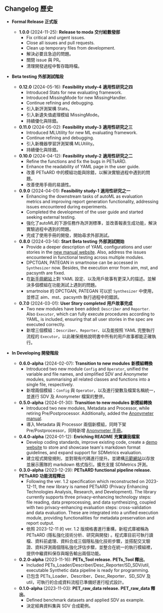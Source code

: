 ## Changelog 歷史

- **Formal Release 正式版**
    - **1.0.0** (2024-11-25): **Release to moda** **交付給數發部**
        - Fix critical and urgent issues.
        - Close all issues and pull requests.
        - Clean up temporary files from development.
        - 解決必要且急迫的問題。
        - 關閉 issue 與 PR。
        - 清理開發過程中暫存臨時檔。

- **Beta testing 外部測試階段**
    - **0.12.0** (2024-05-16): **Feasibility study-4** **適用性研究之四**
        - Introduced Stats for new evaluating framework.
        - Introduced MissingMode for new MissingHandler.
        - Continue refining and debugging.
        - 引入新評測架構 Stats。
        - 引入新遺失值處理模組 MissingMode。
        - 持續優化與除錯。
    - **0.11.0** (2024-05-02): **Feasibility study-3** **適用性研究之三**
        - Introduced MLUtility for new ML evaluating framework.
        - Continue refining and debugging.
        - 引入新機器學習評測架構 MLUtility。
        - 持續優化與除錯。
    - **0.10.0** (2024-04-12): **Feasibility study-2** **適用性研究之二**
        - Refine the functions and fix the bugs in PETsARD.
        - Enhance the readability of YAML page in the user guide.
        - 改善 PETsARD 中的模組功能與除錯，以解決實驗過程中遇到的問題。
        - 改善使用手冊的易讀性。
    - **0.9.0** (2024-04-01): **Feasibility study-1** **適用性研究之一**
        - Enhancing the downstream tasks of autoML as evaluation metrics and improving report generation functionality, addressing issues encountered during experiments.
        - Completed the development of the user guide and started seeking external testing.
        - 強化了autoML的下游任務作為評測標準，並改善報表生成功能，解決實驗過程中遇到的問題。
        - 完成了使用手冊的開發，開始尋求外部測試。
    - **0.8.0** (2024-03-14): **Start Beta testing** **外部測試開始**
        - Provide a deeper description of YAML configurations and user stories in the [new manual website](https://nics-tw.github.io/PETsARD/). Also, address the issues encountered in functional testing across multiple modules.
        - DPCTGAN, PATEGAN in smartnoise can be accessed in `Synthesizer` now. Besides, the execution error from aim, mst, and pacsynth are fixed.
        - 在[新手冊網站](https://nics-tw.github.io/PETsARD/)上對 YAML 設定、以及用戶故事有更深入的描述。並解決多個模組在功能測試上遇到的問題。
        - smartnoise 的 DPCTGAN, PATEGAN 可以於 `Synthesizer` 中使用，並修正 aim、mst、pacsynth 執行過程中的錯誤。
    - **0.7.0** (2024-03-01): **User Story completed** **用戶故事完成**
        - Two new modules have been added: `Describer` and `Reporter`. Also `Executor`, which can fully execute procedures according to YAML, is included, ensuring that all user stories in the spec are executed correctly.
        - 新增三個模組：`Describer`、`Reporter`、以及能按照 YAML 完整執行流程的 `Executor`，以此確保規格說明書中所有的用戶故事都能正確執行。
- **In Developing 開發階段**
    - **0.6.0-alpha** (2024-02-07): **Transition to new modules** **新模組轉換**
        - Introduced two new module `Config` and `Operator`, unified the variable and file names, and simplified SDV and Anonymeter modules, summarising all related classes and functions into a single file, respectively.
        - 新增兩個模組：`Config` 與 `Operator`，以及進行變數及檔案名稱統一，並進行 SDV 及 Anonymeter 檔案的整併。
    - **0.5.0-alpha** (2024-01-30): **Transition to new modules** **新模組轉換**
        - Introduced two new modules, Metadata and Processor, while retiring Pre/Postprocessor. Additionally, added the [Anonymeter manual](https://nics-tw.github.io/PETsARD//Evaluator-Anonymeter.html).
        - 導入 Metadata 與 Processor 兩個新模組，同時下架 Pre/Postprocessor，同時新增 [Anonymeter 手冊](https://matheme-justyn.github.io/PETsARD-Gitbook/Evaluator-Anonymeter.html)。
    - **0.4.0-alpha** (2024-01-12): **Enriching README** **充實讀我檔案**
        - Develop coding standards, improve existing code, create a [demo website](https://matheme-justyn.github.io/PETsARD-Gitbook/) to store and showcase team's markdown format guidelines, and expand support for SDMetrics evaluation.
        - 建立程式開發規則，並對現有代碼進行提升。並建構[示範網站](https://matheme-justyn.github.io/PETsARD-Gitbook/)以存放並展示團隊的 markdown 格式指引。擴充支援 SDMetrics 評測。
    - **0.3.0-alpha** (2023-12-29): **PETsARD functional pipeline release.** **PETsARD 功能流程釋出**
        - Following the ver. 1.2 specification which reconstructed on 2023-12-11, the new library is named PETsARD (Privacy Enhancing Technologies Analysis, Research, and Development). The library currently supports three privacy-enhancing technology steps: file reading, data preprocessing, and data synthesizing, coupled with two privacy-enhancing evaluation steps: cross-validation and data evaluation. These are integrated into a unified execution module, providing functionalities for metadata preservation and report output.
        - 依照 2023-12-11 的 ver. 1.2 版規格書進行重構，新程式庫被稱為 PETsARD (隱私強化技術分析、研究與開發) 。程式庫目前可執行讀檔、資料前處理、資料合成三個隱私強化技術步驟，並搭配交叉驗證、資料評測兩個隱私強化評估步驟，並整合在統一的執行模組裡，提供中繼資料保存與報告輸出兩個功能。
    - **0.2.0-alpha** (2023-11-16): **PETs_Tool release.** **PETs_Tool 釋出**。
        - Included PETs_Loader/Describer/Desc_Reporter/SD_SDV/util, executable Synthetic data pipeline is ready for programming.
        - 已包含 PETs_Loader、Describer、Desc_Reporter、SD_SDV 及 util，可執行的合成資料流程已準備好進行程式設計。
    - **0.1.0-alpha** (2023-11-03): **PET_raw_data release.** **PET_raw_data 釋出**。
        - Defined benchmark datasets and applied SDV as example.
        - 決定經典資料集與 SDV 合成範例。
